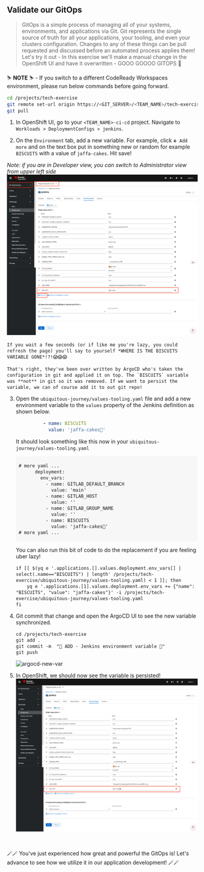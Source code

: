 ## Validate our GitOps
> GitOps is a simple process of managing all of your systems, environments, and applications via Git. Git represents the single source of truth for all your applications, your tooling, and even your clusters configuration. Changes to any of these things can be pull requested and discussed before an automated process applies them! Let's try it out - In this exercise we'll make a manual change in the OpenShift UI and have it overwritten - GOOO GOOOO GITOPS 💪

<p class="warn">
    ⛷️ <b>NOTE</b> ⛷️ - If you switch to a different CodeReady Workspaces environment, please run below commands before going forward.
</p>

```bash
cd /projects/tech-exercise
git remote set-url origin https://<GIT_SERVER>/<TEAM_NAME>/tech-exercise.git
git pull
```

1. In OpenShift UI, go to your `<TEAM_NAME>-ci-cd` project. Navigate to `Workloads > DeploymentConfigs > jenkins`.
 
2. On the `Environment` tab, add a new variable. For example, click `➕ Add more` and on the text box put in something new or random for example `BISCUITS` with a value of `jaffa-cakes`. Hit save!
  
  _Note: if you are in Developer view, you can switch to Administrator view from upper left side_
![jenkins-new-var](./images/jenkins-new-var.png)

    If you wait a few seconds (or if like me you're lazy, you could refresh the page) you'll say to yourself *WHERE IS THE BISCUITS VARIABLE GONE*!?!😱😱😱

    That's right, they've been over written by ArgoCD who's taken the configuration in git and applied it on top. The `BISCUITS` variable was **not** in git so it was removed. If we want to persist the variable, we can of course add it to out git repo!

3. Open the `ubiquitous-journey/values-tooling.yaml` file and add a new environment variable to the `values` property of the Jenkins definition as shown below.

    ```yaml
              - name: BISCUITS
                value: 'jaffa-cakes🍪'
    ```

    It should look something like this now in your `ubiquitous-journey/values-tooling.yaml`
    <div class="highlight" style="background: #f7f7f7">
    <pre><code class="language-yaml">
    # more yaml ...
          deployment:
            env_vars:
              - name: GITLAB_DEFAULT_BRANCH
                value: 'main'
              - name: GITLAB_HOST
                value: ''
              - name: GITLAB_GROUP_NAME
                value: ''
              - name: BISCUITS
                value: 'jaffa-cakes🍪'
    # more yaml ...
    </code></pre></div>

    You can also run this bit of code to do the replacement if you are feeling uber lazy!

    ```bash#test
    if [[ $(yq e '.applications.[].values.deployment.env_vars[] | select(.name=="BISCUITS") | length' /projects/tech-exercise/ubiquitous-journey/values-tooling.yaml) < 1 ]]; then
        yq e '.applications.[1].values.deployment.env_vars += {"name": "BISCUITS", "value": "jaffa-cakes"}' -i /projects/tech-exercise/ubiquitous-journey/values-tooling.yaml
    fi
    ```

3. Git commit that change and open the ArgoCD UI to see the new variable synchronized.

    ```bash#test
    cd /projects/tech-exercise
    git add .
    git commit -m  "🍪 ADD - Jenkins environment variable 🍪"
    git push 
    ```

    ![argocd-new-var](./images/argocd-new-var.png)

5. In OpenShift, we should now see the variable is persisted!
![jenkins-argocd-new-var](./images/jenkins-argocd-new-var.png)

</br>

🪄🪄 You've just experienced how great and powerful the GitOps is! Let's advance to see how we utilize it in our application development! 🪄🪄